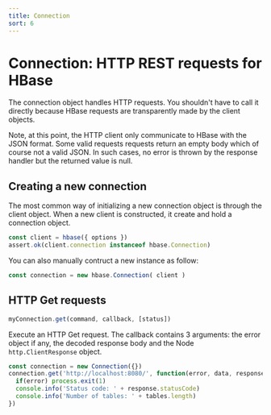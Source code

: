 ```yaml
---
title: Connection
sort: 6
---
```


# Connection: HTTP REST requests for HBase

The connection object handles HTTP requests. You shouldn't have to call it 
directly because HBase requests are transparently made by the client objects.

Note, at this point, the HTTP client only communicate to HBase with the JSON
format. Some valid requests requests return an empty body which of course not a
valid JSON. In such cases, no error is thrown by the response handler but the
returned value is null.

## Creating a new connection

The most common way of initializing a new connection object is through the
client object. When a new client is constructed, it create and hold a
connection object.

```javascript
const client = hbase({ options })
assert.ok(client.connection instanceof hbase.Connection)
```

You can also manually contruct a new instance as follow:

```javascript
const connection = new hbase.Connection( client )
```

## HTTP Get requests

```javascript
myConnection.get(command, callback, [status])
```

Execute an HTTP Get request. The callback contains 3 arguments: the error object if any, the decoded response body and the Node `http.ClientResponse` object.

```javascript
const connection = new Connection({})
connection.get('http://localhost:8080/', function(error, data, response){
  if(error) process.exit(1)
  console.info('Status code: ' + response.statusCode)
  console.info('Number of tables: ' + tables.length)
})
```
